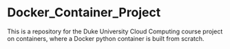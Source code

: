 # Docker_Container_Project
This is a repository for the Duke University Cloud Computing course project on containers, where a Docker python container is built from scratch. 
